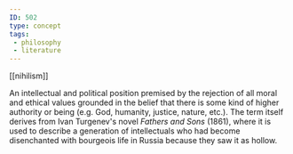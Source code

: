 ```yaml
---
ID: 502
type: concept
tags: 
 - philosophy
 - literature
---
```


[[nihilism]]

 An intellectual
and political position premised by the rejection of all moral and
ethical values grounded in the belief that there is some kind of higher
authority or being (e.g. God, humanity, justice, nature, etc.). The term
itself derives from Ivan Turgenev's novel *Fathers and Sons* (1861),
where it is used to describe a generation of intellectuals who had
become disenchanted with bourgeois life in Russia because they saw it as
hollow.

